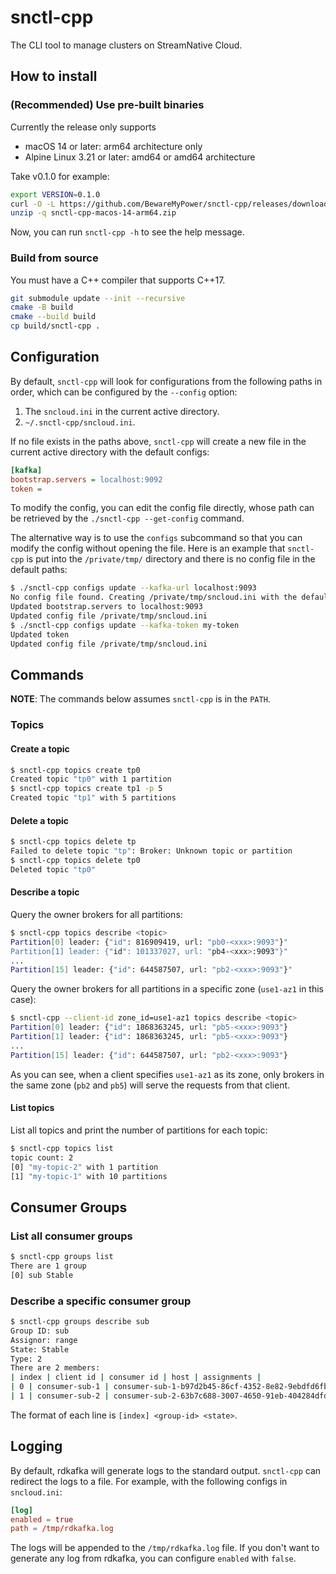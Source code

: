 # snctl-cpp

The CLI tool to manage clusters on StreamNative Cloud.

## How to install

### (Recommended) Use pre-built binaries

Currently the release only supports
- macOS 14 or later: arm64 architecture only
- Alpine Linux 3.21 or later: amd64 or amd64 architecture

Take v0.1.0 for example:

```bash
export VERSION=0.1.0
curl -O -L https://github.com/BewareMyPower/snctl-cpp/releases/download/v$VERSION/snctl-cpp-macos-14-arm64.zip
unzip -q snctl-cpp-macos-14-arm64.zip
```

Now, you can run `snctl-cpp -h` to see the help message.

### Build from source

You must have a C++ compiler that supports C++17.

```bash
git submodule update --init --recursive
cmake -B build
cmake --build build
cp build/snctl-cpp .
```

## Configuration

By default, `snctl-cpp` will look for configurations from the following paths in order, which can be configured by the `--config` option:
1. The `sncloud.ini` in the current active directory.
2. `~/.snctl-cpp/sncloud.ini`.

If no file exists in the paths above, `snctl-cpp` will create a new file in the current active directory with the default configs:

```ini
[kafka]
bootstrap.servers = localhost:9092
token =
```

To modify the config, you can edit the config file directly, whose path can be retrieved by the `./snctl-cpp --get-config` command.

The alternative way is to use the `configs` subcommand so that you can modify the config without opening the file. Here is an example that `snctl-cpp` is put into the `/private/tmp/` directory and there is no config file in the default paths:

```bash
$ ./snctl-cpp configs update --kafka-url localhost:9093
No config file found. Creating /private/tmp/sncloud.ini with the default configs
Updated bootstrap.servers to localhost:9093
Updated config file /private/tmp/sncloud.ini
$ ./snctl-cpp configs update --kafka-token my-token
Updated token
Updated config file /private/tmp/sncloud.ini
```

## Commands

**NOTE**: The commands below assumes `snctl-cpp` is in the `PATH`.

### Topics

#### Create a topic

```bash
$ snctl-cpp topics create tp0
Created topic "tp0" with 1 partition
$ snctl-cpp topics create tp1 -p 5
Created topic "tp1" with 5 partitions
```

#### Delete a topic

```bash
$ snctl-cpp topics delete tp
Failed to delete topic "tp": Broker: Unknown topic or partition
$ snctl-cpp topics delete tp0
Deleted topic "tp0"
```

#### Describe a topic

Query the owner brokers for all partitions:

```bash
$ snctl-cpp topics describe <topic>
Partition[0] leader: {"id": 816909419, url: "pb0-<xxx>:9093"}"
Partition[1] leader: {"id": 101337027, url: "pb4-<xxx>:9093"}"
...
Partition[15] leader: {"id": 644587507, url: "pb2-<xxx>:9093"}"
```

Query the owner brokers for all partitions in a specific zone (`use1-az1` in this case):

```bash
$ snctl-cpp --client-id zone_id=use1-az1 topics describe <topic>
Partition[0] leader: {"id": 1868363245, url: "pb5-<xxx>:9093"}
Partition[1] leader: {"id": 1868363245, url: "pb5-<xxx>:9093"}
...
Partition[15] leader: {"id": 644587507, url: "pb2-<xxx>:9093"}
```

As you can see, when a client specifies `use1-az1` as its zone, only brokers in the same zone (`pb2` and `pb5`) will serve the requests from that client.

#### List topics

List all topics and print the number of partitions for each topic:

```bash
$ snctl-cpp topics list
topic count: 2
[0] "my-topic-2" with 1 partition
[1] "my-topic-1" with 10 partitions
```

## Consumer Groups

### List all consumer groups

```bash
$ snctl-cpp groups list
There are 1 group
[0] sub Stable
```

### Describe a specific consumer group

```bash
$ snctl-cpp groups describe sub
Group ID: sub
Assignor: range
State: Stable
Type: 2
There are 2 members:
| index | client id | consumer id | host | assignments |
| 0 | consumer-sub-1 | consumer-sub-1-b97d2b45-86cf-4352-8e82-9ebdfd6fbff6 | /127.0.0.1:54214 | [test-0, test-1]
| 1 | consumer-sub-2 | consumer-sub-2-63b7c688-3007-4650-91eb-404284dfd837 | /127.0.0.1:54213 | [test-2, test-3]
```

The format of each line is `[index] <group-id> <state>`.

## Logging

By default, rdkafka will generate logs to the standard output. `snctl-cpp` can redirect the logs to a file. For example, with the following configs in `sncloud.ini`:

```toml
[log]
enabled = true
path = /tmp/rdkafka.log
```

The logs will be appended to the `/tmp/rdkafka.log` file. If you don't want to generate any log from rdkafka, you can configure `enabled` with `false`.
